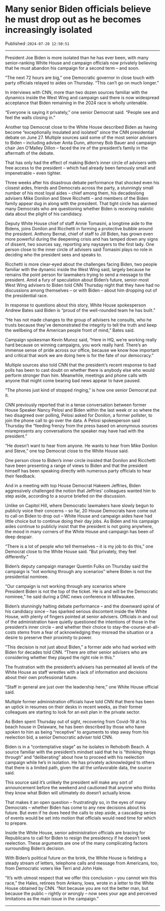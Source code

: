 # Many senior Biden officials believe he must drop out as he becomes increasingly isolated

Published :`2024-07-20 12:50:51`

---

President Joe Biden is more isolated than he has ever been, with many senior-ranking White House and campaign officials now privately believing that he must abandon his campaign for a second term – and soon.

“The next 72 hours are big,” one Democratic governor in close touch with party officials relayed to aides on Thursday. “This can’t go on much longer.”

In interviews with CNN, more than two dozen sources familiar with the dynamics inside the West Wing and campaign said there is now widespread acceptance that Biden remaining in the 2024 race is wholly untenable.

“Everyone is saying it privately,” one senior Democrat said. “People see and feel the walls closing in.”

Another top Democrat close to the White House described Biden as having become “exceptionally insulated and isolated” since the CNN presidential debate on June 27. Multiple sources said some of the most senior advisers to Biden – including adviser Anita Dunn, attorney Bob Bauer and campaign chair Jen O’Malley Dillon – faced the ire of the president’s family in the aftermath of the debate.

That has only had the effect of making Biden’s inner circle of advisers with free access to the president – which had already been famously small and impenetrable – even tighter.

Three weeks after his disastrous debate performance that shocked even his closest aides, friends and Democrats across the party, a stunningly small number of his most loyal aides – chief among them, his decadeslong advisers Mike Donilon and Steve Ricchetti – and members of the Biden family appear dug in along with the president. That tight circle has alarmed many Democrats who are questioning whether Biden is receiving realistic data about the plight of his candidacy.

Deputy White House chief of staff Annie Tomasini, a longtime aide to the Bidens, joins Donilon and Ricchetti in forming a protective bubble around the president. Anthony Bernal, chief of staff to Jill Biden, has grown even more powerful during the deepening crisis and has tamped down any signs of dissent, two sources say, reporting any naysayers to the first lady. One person close to the inner circle of advisers said Tomasini plays no role in deciding who the president sees and speaks to.

Ricchetti is more clear-eyed about the challenges facing Biden, two people familiar with the dynamic inside the West Wing said, largely because he remains the point person for lawmakers trying to send a message to the president. Amid a fury of speculation about Biden’s future, senior-most West Wing advisers to Biden told CNN Thursday night that they have had no discussions among themselves – or with Biden – about him dropping out of the presidential race.

In response to questions about this story, White House spokesperson Andrew Bates said Biden is “proud of the well-rounded team he has built.”

“He has not made changes to the group of advisers he consults, who he trusts because they’ve demonstrated the integrity to tell the truth and keep the wellbeing of the American people front of mind,” Bates said.

Campaign spokesman Kevin Munoz said, “Here in HQ, we’re working really hard because on winning campaigns, you work really hard. There’s an immense sense of pride across our office, because we know how important and critical that work we are doing here is for the fate of our democracy.”

Multiple sources also told CNN that the president’s recent response to bad polls has been to cast doubt on whether there is anybody else who would perform stronger than him. Meanwhile, meetings and phone calls with anyone that might come bearing bad news appear to have paused.

“The phones just kind of stopped ringing,” is how one senior Democrat put it.

CNN previously reported that in a tense conversation between former House Speaker Nancy Pelosi and Biden within the last week or so where the two disagreed over polling, Pelosi asked for Donilon, a former pollster, to join the phone call to go over the data. A Pelosi spokesperson said Thursday the “feeding frenzy from the press based on anonymous sources misrepresents any conversations the speaker may have had with the president.”

“He doesn’t want to hear from anyone. He wants to hear from Mike Donilon and Steve,” one top Democrat close to the White House said.

One person close to Biden’s inner circle insisted that Donilon and Ricchetti have been presenting a range of views to Biden and that the president himself has been speaking directly with numerous party officials to hear their feedback.

And in a meeting with top House Democrat Hakeem Jeffries, Biden aggressively challenged the notion that Jeffries’ colleagues wanted him to step aside, according to a source briefed on the discussion.

Unlike on Capitol Hill, where Democratic lawmakers have slowly begun to publicly voice their concerns – so far, 20 House Democrats have come out to call on Biden to drop out – White House and campaign aides have had little choice but to continue doing their day jobs. As Biden and his campaign aides continue to publicly insist that the president is not going anywhere, the mood in many corners of the White House and campaign has been of deep despair.

“There is a lot of people who tell themselves – it is my job to do this,” one Democrat close to the White House said. “But privately, they feel differently.”

Biden’s deputy campaign manager Quentin Fulks on Thursday said the campaign is “not working through any scenarios” where Biden is not the presidential nominee.

“Our campaign is not working through any scenarios where President Biden is not the top of the ticket. He is and will be the Democratic nominee,” he said during a DNC news conference in Milwaukee.

Biden’s stunningly halting debate performance – and the downward spiral of his candidacy since – has sparked serious discontent inside the White House, with plenty of fingers pointed at senior advisers. Officials in and out of the administration have quietly questioned the intentions of those in the president’s inner circle – and whether their choice to stay-the-course-at-all-costs stems from a fear of acknowledging they misread the situation or a desire to preserve their proximity to power.

“This decision is not just about Biden,” a former aide who had worked with Biden for decades told CNN. “There are other senior advisers who are considering whether they played the right role in this.”

The frustration with the president’s advisers has permeated all levels of the White House as staff wrestles with a lack of information and decisions about their own professional future.

“Staff in general are just over the leadership here,” one White House official said.

Multiple former administration officials have told CNN that there has been an uptick in resumes on their desks in recent weeks, as their former colleagues are starting to look for an exit plan in the private sector.

As Biden spent Thursday out of sight, recovering from Covid-19 at his beach house in Delaware, he has been described by those who have spoken to him as being “receptive” to arguments to step away from his reelection bid, a senior Democratic adviser told CNN.

Biden is in a “contemplative stage” as he isolates in Rehoboth Beach. A source familiar with the president’s mindset said that he is “thinking things through” and “deliberating” about how to proceed with his reelection campaign while he’s in isolation. He has privately acknowledged to others that there is a limited path, given the all the unfavorable data, the source said.

This source said it’s unlikely the president will make any sort of announcement before the weekend and cautioned that anyone who thinks they know what Biden will ultimately do doesn’t actually know.

That makes it an open question – frustratingly so, in the eyes of many Democrats – whether Biden has come to any new decisions about his future. But even if he does heed the calls to step aside, a cascading series of events would be set into motion that officials would need time for which to prepare.

Inside the White House, senior administration officials are bracing for Republicans to call for Biden to resign the presidency if he doesn’t seek reelection. These arguments are one of the many complicating factors surrounding Biden’s decision.

With Biden’s political future on the brink, the White House is fielding a steady stream of letters, telephone calls and message from Americans, too, from Democratic voters like Terri and John Hale.

“It’s with utmost respect that we offer this conclusion – you cannot win this race,” the Hales, retirees from Ankeny, Iowa, wrote in a letter to the White House obtained by CNN. “Not because you are not the better man, but because the public – rightly or wrongly – now sees your age and perceived limitations as the main issue in the campaign.”

---


